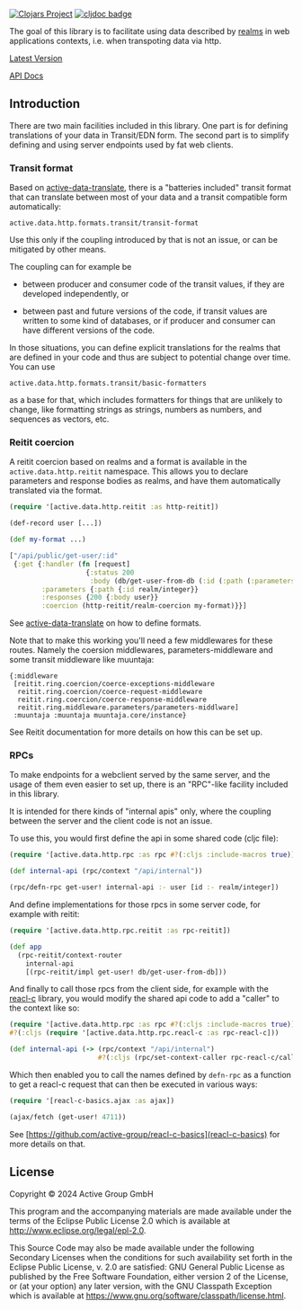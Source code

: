 [![Clojars Project](https://img.shields.io/clojars/v/de.active-group/active-data-http.svg)](https://clojars.org/de.active-group/active-data-http)
[![cljdoc badge](https://cljdoc.org/badge/de.active-group/active-data-http)](https://cljdoc.org/d/de.active-group/active-data-http/CURRENT)

The goal of this library is to facilitate using data described by
[realms](https://github.com/active-group/active-data) in web
applications contexts, i.e. when transpoting data via http.

[Latest Version](https://clojars.org/de.active-group/active-data-http)

[API Docs](https://cljdoc.org/d/de.active-group/active-data-http/CURRENT)

## Introduction

There are two main facilities included in this library. One part is
for defining translations of your data in Transit/EDN form. The second
part is to simplify defining and using server endpoints used by fat
web clients.

### Transit format

Based on
[active-data-translate](https://github.com/active-group/active-data-translate),
there is a "batteries included" transit format that can translate
between most of your data and a transit compatible form automatically:

```
active.data.http.formats.transit/transit-format
```

Use this only if the coupling introduced by that is not an issue, or
can be mitigated by other means.

The coupling can for example be
  
- between producer and consumer code of the transit values, if
  they are developed independently, or

- between past and future versions of the code, if transit values are
  written to some kind of databases, or if producer and consumer can
  have different versions of the code.

In those situations, you can define explicit translations for the
realms that are defined in your code and thus are subject to potential
change over time. You can use

```
active.data.http.formats.transit/basic-formatters
```

as a base for that, which includes formatters for things that are
unlikely to change, like formatting strings as strings, numbers as
numbers, and sequences as vectors, etc.

### Reitit coercion

A reitit coercion based on realms and a format is available in the
`active.data.http.reitit` namespace. This allows you to declare
parameters and response bodies as realms, and have them automatically
translated via the format.

```clojure
(require '[active.data.http.reitit :as http-reitit])

(def-record user [...])

(def my-format ...)

["/api/public/get-user/:id"
 {:get {:handler (fn [request]
                   {:status 200
                    :body (db/get-user-from-db (:id (:path (:parameters request))))})
        :parameters {:path {:id realm/integer}}
        :responses {200 {:body user}}
        :coercion (http-reitit/realm-coercion my-format)}}]
```

See
[active-data-translate](https://github.com/active-group/active-data-translate)
on how to define formats.

Note that to make this working you'll need a few middlewares for these
routes. Namely the coersion middlewares, parameters-middleware and
some transit middleware like muuntaja:

```
{:middleware 
 [reitit.ring.coercion/coerce-exceptions-middleware
  reitit.ring.coercion/coerce-request-middleware
  reitit.ring.coercion/coerce-response-middleware
  reitit.ring.middleware.parameters/parameters-middlware]
 :muuntaja :muuntaja muuntaja.core/instance}
```

See Reitit documentation for more details on how this can be set up.

### RPCs

To make endpoints for a webclient served by the same server, and the
usage of them even easier to set up, there is an "RPC"-like facility
included in this library.

It is intended for there kinds of "internal apis" only, where the
coupling between the server and the client code is not an issue.

To use this, you would first define the api in some shared code (cljc
file):

```clojure
(require '[active.data.http.rpc :as rpc #?(:cljs :include-macros true)])

(def internal-api (rpc/context "/api/internal"))

(rpc/defn-rpc get-user! internal-api :- user [id :- realm/integer])
```

And define implementations for those rpcs in some server code, for
example with reitit:

```clojure
(require '[active.data.http.rpc.reitit :as rpc-reitit])

(def app
  (rpc-reitit/context-router
    internal-api
    [(rpc-reitit/impl get-user! db/get-user-from-db]))
```

And finally to call those rpcs from the client side, for example with
the [reacl-c](https://github.com/active-group/reacl-c) library, you
would modify the shared api code to add a "caller" to the context like
so:

```clojure
(require '[active.data.http.rpc :as rpc #?(:cljs :include-macros true)])
#?(:cljs (require '[active.data.http.rpc.reacl-c :as rpc-reacl-c]))

(def internal-api (-> (rpc/context "/api/internal")
                      #?(:cljs (rpc/set-context-caller rpc-reacl-c/caller))))
```

Which then enabled you to call the names defined by `defn-rpc` as a
function to get a reacl-c request that can then be executed in various
ways:

```clojure
(require '[reacl-c-basics.ajax :as ajax])

(ajax/fetch (get-user! 4711))
```

See [https://github.com/active-group/reacl-c-basics](reacl-c-basics)
for more details on that.

## License

Copyright © 2024 Active Group GmbH

This program and the accompanying materials are made available under the
terms of the Eclipse Public License 2.0 which is available at
http://www.eclipse.org/legal/epl-2.0.

This Source Code may also be made available under the following Secondary
Licenses when the conditions for such availability set forth in the Eclipse
Public License, v. 2.0 are satisfied: GNU General Public License as published by
the Free Software Foundation, either version 2 of the License, or (at your
option) any later version, with the GNU Classpath Exception which is available
at https://www.gnu.org/software/classpath/license.html.
